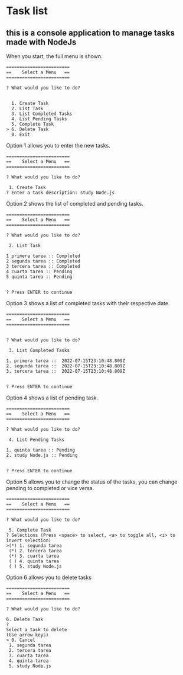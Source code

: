 # Task list 

## this is a console application to manage tasks made with NodeJs

When you start, the full menu is shown.

```
========================
==    Select a Menu   ==
========================

? What would you like to do?


  1. Create Task
  2. List Task
  3. List Completed Tasks
  4. List Pending Tasks
  5. Complete Task
> 6. Delete Task
  0. Exit

```
Option 1 allows you to enter the new tasks.

```
========================
==    Select a Menu   ==
========================

? What would you like to do?

 1. Create Task
? Enter a task description: study Node.js

```
Option 2 shows the list of completed and pending tasks.

```
========================
==    Select a Menu   ==
========================

? What would you like to do?

 2. List Task

1 primera tarea :: Completed
2 segunda tarea :: Completed
3 tercera tarea :: Completed
4 cuarta tarea :: Pending
5 quinta tarea :: Pending


? Press ENTER to continue
```
Option 3 shows a list of completed tasks with their respective date.

```
========================
==    Select a Menu   ==
========================


? What would you like to do?

 3. List Completed Tasks

1. primera tarea ::  2022-07-15T23:10:48.809Z
2. segunda tarea ::  2022-07-15T23:10:48.809Z
3. tercera tarea ::  2022-07-15T23:10:48.809Z


? Press ENTER to continue
```
Option 4 shows a list of pending task.

```
========================
==    Select a Menu   ==
========================

? What would you like to do?

 4. List Pending Tasks

1. quinta tarea :: Pending
2. study Node.js :: Pending


? Press ENTER to continue
```
Option 5 allows you to change the status of the tasks, you can change pending to completed or vice versa.

```
========================
==    Select a Menu   ==
========================

? What would you like to do?

 5. Complete Task
? Selections (Press <space> to select, <a> to toggle all, <i> to invert selection)
>(*) 1. segunda tarea
 (*) 2. tercera tarea
 (*) 3. cuarta tarea
 ( ) 4. quinta tarea
 ( ) 5. study Node.js
 ```
 
Option 6 allows you to delete tasks

 ```
 ========================
==    Select a Menu   ==
========================

? What would you like to do?

 6. Delete Task
?
Select a task to delete
 (Use arrow keys)
> 0. Cancel
  1. segunda tarea
  2. tercera tarea
  3. cuarta tarea
  4. quinta tarea
  5. study Node.js
```